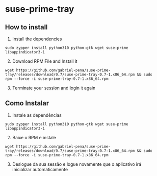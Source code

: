 # suse-prime-tray

## How to install

1. Install the dependencies

`sudo zypper install python310 python-gtk wget suse-prime libappindicator3-1`

2. Download RPM File and Install it

`wget https://github.com/gabriel-pena/suse-prime-tray/releases/download/0.7/suse-prime-tray-0.7-1.x86_64.rpm && sudo rpm --force -i suse-prime-tray-0.7-1.x86_64.rpm`

3. Terminate your session and login it again

## Como Instalar

1. Instale as dependências

`sudo zypper install python310 python-gtk wget suse-prime libappindicator3-1`

2. Baixe o RPM e instale

`wget https://github.com/gabriel-pena/suse-prime-tray/releases/download/0.7/suse-prime-tray-0.7-1.x86_64.rpm && sudo rpm --force -i suse-prime-tray-0.7-1.x86_64.rpm`

3. Deslogue da sua sessão e logue novamente que o aplicativo irá inicializar automaticamente